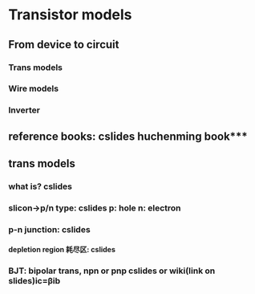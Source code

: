 # Transistor models
## From device to circuit
### Trans models
### Wire models
### Inverter

## reference books: cslides huchenming book***

## trans models

### what is? cslides

### slicon->p/n type: cslides p: hole n: electron

### p-n junction: cslides
#### depletion region 耗尽区: cslides 
### BJT: bipolar trans, npn or pnp cslides or wiki(link on slides)ic=βib
###
